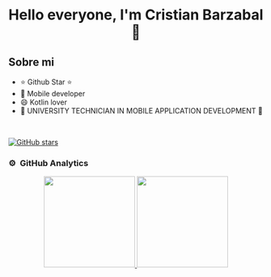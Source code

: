 
<!--
**Dangerous875/Dangerous875** is a ✨ _special_ ✨ repository because its `README.md` (this file) appears on your GitHub profile.

Here are some ideas to get you started:

- 🔭 I’m currently working on ...
- 🌱 I’m currently learning ...
- 👯 I’m looking to collaborate on ...
- 🤔 I’m looking for help with ...
- 💬 Ask me about ...
- 📫 How to reach me: ...
- 😄 Pronouns: ...
- ⚡ Fun fact: ...
-->

<div align="center">
<h1 align="center">Hello everyone, I'm Cristian Barzabal 👋</h1>
</div>


## Sobre mi

- ⭐ Github Star ⭐ 
- 📲 Mobile developer
- 😄 Kotlin lover
- 🚀 UNIVERSITY TECHNICIAN IN MOBILE APPLICATION DEVELOPMENT 🚀
<br>

[![GitHub stars](https://img.shields.io/github/stars/Dangerous875?style=social)](https://github.com/Dangerous875)

### ⚙️ &nbsp;GitHub Analytics

<p align="center">
<a href="https://github.com/Dangerous875">
  <img height="180em" src="https://github-readme-stats-eight-theta.vercel.app/api?username=Dangerous875&show_icons=true&theme=algolia&include_all_commits=true&count_private=true%22"/>
  <img height="180em" src="https://github-readme-stats-eight-theta.vercel.app/api/top-langs/?username=Dangerous875&layout=compact&langs_count=8&theme=algolia"/>
</a>
</p>
